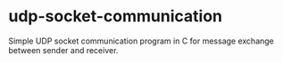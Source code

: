 # udp-socket-communication
 Simple UDP socket communication program in C for message exchange between sender and receiver.
